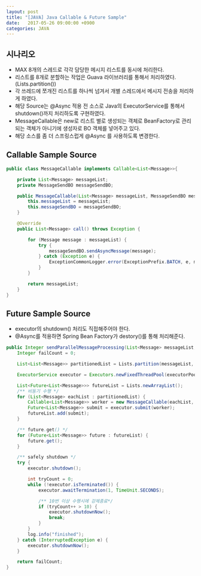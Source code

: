 ```yaml
---
layout: post
title: "[JAVA] Java Callable & Future Sample"
date:   2017-05-26 09:00:00 +0900
categories: JAVA 
---
```


## 시나리오
 - MAX 8개의 스레드로 각각 담당한 메시지 리스트를 동시에 처리한다.
 - 리스트를 8개로 분할하는 작업은 Guava 라이브러리를 통해서 처리하였다. (Lists.partition())
 - 각 쓰레드에 쪼개진 리스트를 하나씩 넘겨서 개별 스레드에서 메시지 전송을 처리하게 하였다.
 - 해당 Source는 @Async 적용 전 소스로 Java의 ExecutorService를 통해서 shutdown()까지 처리하도록 구현하였다.
 - MessageCallable은 new로 리스트 별로 생성되는 객체로 BeanFactory로 관리되는 객체가 아니기에 생성자로 BO 객체를 넣어주고 있다.
 - 해당 소스를 좀 더 스프링스럽게 @Async 를 사용하도록 변경한다. 

## Callable Sample Source

~~~java
public class MessageCallable implements Callable<List<Message>>{

    private List<Message> messageList;
    private MessageSendBO messageSendBO;

    public MessageCallable(List<Message> messageList, MessageSendBO messageSendBO) {
        this.messageList = messageList;
        this.messageSendBO = messageSendBO;
    }

    @Override
    public List<Message> call() throws Exception {

        for (Message message : messageList) {
            try {
                messageSendBO.sendAsyncMessage(message);
            } catch (Exception e) {
                ExceptionCommonLogger.error(ExceptionPrefix.BATCH, e, message);
            }
        }

        return messageList;
    }
}
~~~

## Future Sample Source

- executor의 shutdown() 처리도 직접해주어야 한다.
- @Async를 적용하면 Spring Bean Factory가 destory()를 통해 처리해준다.

~~~java
public Integer sendParallelMessageProcessing(List<Message> messageList, Integer executorPoolSize) {
    Integer failCount = 0;

    List<List<Message>> partitionedList = Lists.partition(messageList, partitionSizePerThread); // 최대 8개의 Thread 가 동작할 수 있는 적절한 값을 찾는다.

    ExecutorService executor = Executors.newFixedThreadPool(executorPoolSize); // Poll 생성

    List<Future<List<Message>>> futureList = Lists.newArrayList();
    /** 비동기 수행 */
    for (List<Message> eachList : partitionedList) {
        Callable<List<Message>> worker = new MessageCallable(eachList, messageSendBO);
        Future<List<Message>> submit = executor.submit(worker);
        futureList.add(submit);
    }

    /** future.get() */
    for (Future<List<Message>> future : futureList) {
        future.get();
    }

    /** safely shutdown */
    try {
        executor.shutdown();

        int tryCount = 0;
        while (!executor.isTerminated()) {
            executor.awaitTermination(1, TimeUnit.SECONDS);

            /** 10번 이상 수행시에 강제종료*/
            if (tryCount++ > 10) {
                executor.shutdownNow();
                break;
            }
        }
        log.info("finished");
    } catch (InterruptedException e) {
        executor.shutdownNow();
    }

    return failCount;
}
~~~
    